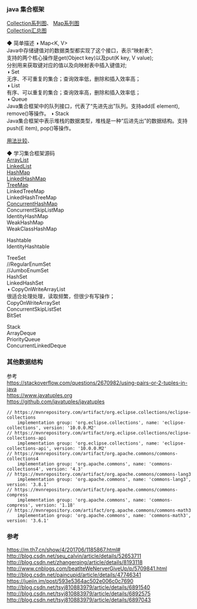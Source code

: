 ### java 集合框架

[Collection系列图](basic/collection/ImageFiles/Collection_001.png)、 [Map系列图](basic/collection/ImageFiles/Collection_002.png)  
[Collection汇总图](basic/collection/ImageFiles/Collection_003.jpg)  

◆ 简单描述 
◑ Map<K, V>    
Java中存储键值对的数据类型都实现了这个接口，表示“映射表”;  
支持的两个核心操作是get(Object key)以及put(K key, V value);  
分别用来获取键对应的值以及向映射表中插入键值对;  
◑ Set<E>  
无序、不可重复的集合；查询效率低，删除和插入效率高；     
◑ List<E>  
有序、可以重复的集合；查询效率高，删除和插入效率低；      
◑ Queue<E>  
Java集合框架中的队列接口，代表了“先进先出”队列。支持add(E element), remove()等操作。
◑ Stack<E>  
Java集合框架中表示堆栈的数据类型，堆栈是一种“后进先出”的数据结构。支持push(E item), pop()等操作。

[用法比较](basic/collection/Library/compare_list_map_set.md)、  

◆ 学习集合框架源码  
[ArrayList](basic/collection/Library/List_ArrayList.md)    
[LinkedList](basic/collection/Library/List_LinkedList.md)      
[HashMap](basic/collection/HashMap.md)    
[LinkedHashMap](basic/collection/LinkedHashMap.md)    
[TreeMap](basic/collection/Library/Map_TreeMap.md)    
LinkedTreeMap  
LinkedHashTreeMap  
[ConcurrentHashMap](basic/collection/ConcurrentHashMap.md)  
ConcurrentSkipListMap  
IdentityHashMap  
WeakHashMap  
WeakClassHashMap  
  

Hashtable  
IdentityHashtable  

TreeSet  
//RegularEnumSet  
//JumboEnumSet  
HashSet  
LinkedHashSet  
◑ CopyOnWriteArrayList  
很适合处理处理，读取频繁，但很少有写操作；  
CopyOnWriteArraySet  
ConcurrentSkipListSet  
BitSet  

Stack  
ArrayDeque  
PriorityQueue  
ConcurrentLinkedDeque  

### 其他数据结构  
参考  
https://stackoverflow.com/questions/2670982/using-pairs-or-2-tuples-in-java   
https://www.javatuples.org  
https://github.com/javatuples/javatuples  
```
// https://mvnrepository.com/artifact/org.eclipse.collections/eclipse-collections
    implementation group: 'org.eclipse.collections', name: 'eclipse-collections', version: '10.0.0.M2'
// https://mvnrepository.com/artifact/org.eclipse.collections/eclipse-collections-api
    implementation group: 'org.eclipse.collections', name: 'eclipse-collections-api', version: '10.0.0.M2'
// https://mvnrepository.com/artifact/org.apache.commons/commons-collections4
    implementation group: 'org.apache.commons', name: 'commons-collections4', version: '4.3'
// https://mvnrepository.com/artifact/org.apache.commons/commons-lang3
    implementation group: 'org.apache.commons', name: 'commons-lang3', version: '3.8.1'
// https://mvnrepository.com/artifact/org.apache.commons/commons-compress
    implementation group: 'org.apache.commons', name: 'commons-compress', version: '1.18'
// https://mvnrepository.com/artifact/org.apache.commons/commons-math3
    implementation group: 'org.apache.commons', name: 'commons-math3', version: '3.6.1'
```
### 参考  
https://m.th7.cn/show/4/201706/1185867.html#  
http://blog.csdn.net/seu_calvin/article/details/52653711  
http://blog.csdn.net/zhangerqing/article/details/8193118  
http://www.cnblogs.com/beatIteWeNerverGiveUp/p/5709841.html  
http://blog.csdn.net/paincupid/article/details/47746341  
https://juejin.im/post/593e5364ac502e006c0c7690  
http://blog.csdn.net/tsyj810883979/article/details/6891540  
http://blog.csdn.net/tsyj810883979/article/details/6892575  
http://blog.csdn.net/tsyj810883979/article/details/6897043  

